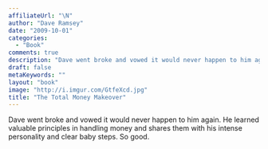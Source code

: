 ```yaml
---
affiliateUrl: "\N"
author: "Dave Ramsey"
date: "2009-10-01"
categories:
  - "Book"
comments: true
description: "Dave went broke and vowed it would never happen to him again. He learned valuable principles in handling money and shares them with his intense person"
draft: false
metaKeywords: ""
layout: "book"
image: "http://i.imgur.com/GtfeXcd.jpg"
title: "The Total Money Makeover"
---
```


Dave went broke and vowed it would never happen to him again. He learned valuable principles in handling money and shares them with his intense personality and clear baby steps. So good.
